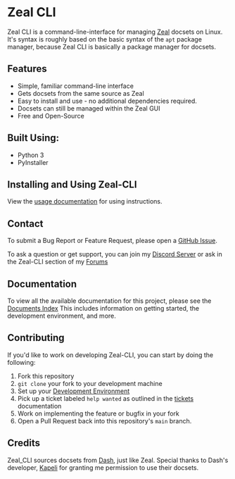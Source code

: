 # Zeal CLI
Zeal CLI is a command-line-interface for managing [Zeal](https://zealdocs.org/) docsets on Linux. It's syntax is roughly based on the basic syntax of the `apt` package manager, because Zeal CLI is basically a package manager for docsets.

## Features
- Simple, familiar command-line interface
- Gets docsets from the same source as Zeal
- Easy to install and use - no additional dependencies required.
- Docsets can still be managed within the Zeal GUI
- Free and Open-Source

## Built Using:
- Python 3
- PyInstaller

## Installing and Using Zeal-CLI
View the [usage documentation](usage.md) for using instructions.

## Contact
To submit a Bug Report or Feature Request, please open a [GitHub Issue](https://github.com/Morpheus636/zeal-cli/issues/new).

To ask a question or get support, you can join my [Discord Server](https://discord.morpheus636.com) or ask in the Zeal-CLI section of my 
[Forums](https://forums.morpheus636.com)

## Documentation
To view all the available documentation for this project, please see the [Documents Index](INDEX.md)
This includes information on getting started, the development environment, and more.

## Contributing
If you'd like to work on developing Zeal-CLI, you can start by doing the following:
1. Fork this repository
2. `git clone` your fork to your development machine
3. Set up your [Development Environment](development.md)
4. Pick up a ticket labeled `help wanted` as outlined in the [tickets](tickets.md) documentation
5. Work on implementing the feature or bugfix in your fork
6. Open a Pull Request back into this repository's `main` branch.


## Credits
Zeal_CLI sources docsets from [Dash](https://kapeli.com/dash), just like Zeal. Special thanks to Dash's developer, [Kapeli](https://github.com/Kapeli) for granting me permission to use their docsets.